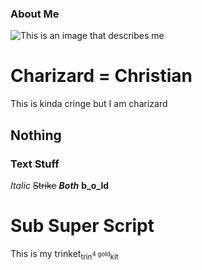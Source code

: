 ### About Me
![This is an image that describes me](https://assets.pokemon.com/assets/cms2/img/pokedex/full/006.png)

# Charizard = Christian
This is kinda cringe but I am charizard
## Nothing

### Text Stuff

_Italic_ ~~Strike~~ ***Both***
**b_o_ld**
# Sub Super Script
This is my trinket<sub>trin<sup>4 gold</sup>kit</sub>

